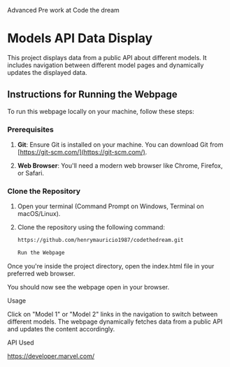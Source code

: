 Advanced Pre work at Code the dream

# Models API Data Display

This project displays data from a public API about different models. It includes navigation between different model pages and dynamically updates the displayed data.

## Instructions for Running the Webpage

To run this webpage locally on your machine, follow these steps:

### Prerequisites

1. **Git**: Ensure Git is installed on your machine. You can download Git from [https://git-scm.com/](https://git-scm.com/).

2. **Web Browser**: You'll need a modern web browser like Chrome, Firefox, or Safari.

### Clone the Repository

1. Open your terminal (Command Prompt on Windows, Terminal on macOS/Linux).

2. Clone the repository using the following command:
   ```bash
   https://github.com/henrymauricio1987/codethedream.git

   Run the Webpage
   
Once you're inside the project directory, open the index.html file in your preferred web browser.

You should now see the webpage open in your browser.

Usage

  Click on "Model 1" or "Model 2" links in the navigation to switch between different models.
The webpage dynamically fetches data from a public API and updates the content accordingly.

API Used
  
  https://developer.marvel.com/
